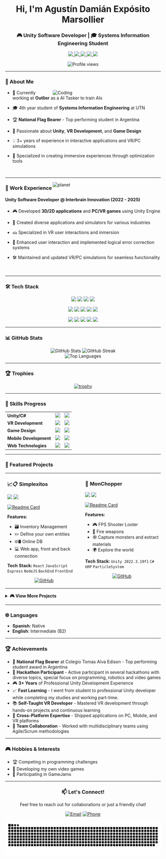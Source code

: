 <div align="center">
  
# Hi, I'm Agustín Damián Expósito Marsollier

<h3 align="center">🎮 Unity Software Developer | 🎓 Systems Information Engineering Student</h3>

<p align="center">
  <a href="https://agustin-damian-exposito-marsollier-port.webflow.io">
    <img src="https://img.shields.io/badge/Portfolio-FF5722?style=for-the-badge&logo=todoist&logoColor=white" />
  </a>
  <a href="https://www.linkedin.com/in/agustin-damian-exposito-marsollier/">
    <img src="https://img.shields.io/badge/LinkedIn-0077B5?style=for-the-badge&logo=linkedin&logoColor=white" />
  </a>
  <a href="mailto:aexpositomarsollier@gmail.com">
    <img src="https://img.shields.io/badge/Email-D14836?style=for-the-badge&logo=gmail&logoColor=white" />
  </a>
  <a href="https://github.com/AguExposito">
    <img src="https://img.shields.io/badge/GitHub-100000?style=for-the-badge&logo=github&logoColor=white" />
  </a>
  <a href="https://akiosvega.itch.io">
    <img src="https://img.shields.io/badge/Itch.io-FA5C5C?style=for-the-badge&logo=itchdotio&logoColor=white" />
  </a>
</p>

<img src="https://komarev.com/ghpvc/?username=AguExposito&label=Profile%20views&color=0e75b6&style=flat" alt="Profile views" />

</div>

---

### 🚀 About Me

<img align="right" alt="Coding" width="350" src="https://media.giphy.com/media/l0HlNaQ6gWfllcjDO/giphy.gif">

- 🔭 Currently working at **Outlier** as a AI Tasker to train AIs
- 🎓 4th year student of **Systems Information Engineering** at UTN
- 🏆 **National Flag Bearer** - Top performing student in Argentina
- 🌱 Passionate about **Unity**, **VR Development**, and **Game Design**
- 💡 3+ years of experience in interactive applications and VR/PC simulations
- 🎯 Specialized in creating immersive experiences through optimization tools

  <br />

---

<img align="right" alt="planet" width="350" src="https://media3.giphy.com/media/v1.Y2lkPTc5MGI3NjExanBoaTRvN3YwNDBrM3F1d2NvZHFrcmlyZng3dXNmZXZueHVydnR6diZlcD12MV9pbnRlcm5hbF9naWZfYnlfaWQmY3Q9Zw/Bn0JzrZxWfTKU/giphy.gif">

### 💼 Work Experience

#### **Unity Software Developer** @ Interbrain Innovation (2022 - 2025)
- 🎮 Developed **3D/2D applications** and **PC/VR games** using Unity Engine
- 🔧 Created diverse applications and simulators for various industries
- ᯅ Specialized in VR user interactions and inmersion
- 👥 Enhanced user interaction and implemented logical error correction systems
- 🛠️ Maintained and updated VR/PC simulations for seamless functionality

  <br />
  
---

### 🛠️ Tech Stack

<p align="center">
  <img src="https://img.shields.io/badge/Unity-100000?style=for-the-badge&logo=unity&logoColor=white" />
  <img src="https://img.shields.io/badge/C%23-239120?style=for-the-badge&logo=c-sharp&logoColor=white" />
  <img src="https://img.shields.io/badge/VR_Development-FF6B6B?style=for-the-badge&logo=oculus&logoColor=white" />
  <img src="https://img.shields.io/badge/Game_Design-4ECDC4?style=for-the-badge&logo=unity&logoColor=white" />
</p>

<p align="center">
  <img src="https://img.shields.io/badge/Git-F05032?style=for-the-badge&logo=git&logoColor=white" />
  <img src="https://img.shields.io/badge/GitHub-181717?style=for-the-badge&logo=github&logoColor=white" />
  <img src="https://img.shields.io/badge/GitLab-FCA121?style=for-the-badge&logo=gitlab&logoColor=white" />
  <img src="https://img.shields.io/badge/Visual_Studio-5C2D91?style=for-the-badge&logo=visual%20studio&logoColor=white" />
  <img src="https://img.shields.io/badge/VS_Code-0078D4?style=for-the-badge&logo=visual%20studio%20code&logoColor=white" />
</p>

<p align="center">
  <img src="https://img.shields.io/badge/Agile-0052CC?style=for-the-badge&logo=agile&logoColor=white" />
  <img src="https://img.shields.io/badge/SCRUM-6DB33F?style=for-the-badge&logo=scrumalliance&logoColor=white" />
  <img src="https://img.shields.io/badge/Waterfall-4285F4?style=for-the-badge&logo=waterfall&logoColor=white" />
  <img src="https://img.shields.io/badge/Jira-0052CC?style=for-the-badge&logo=jira&logoColor=white" />
  <img src="https://img.shields.io/badge/Trello-0079BF?style=for-the-badge&logo=trello&logoColor=white" />
</p>

---

### 📊 GitHub Stats

<div align="center">
  <img src="https://github-readme-stats.vercel.app/api?username=AguExposito&show_icons=true&theme=radical&cache_seconds=0" alt="GitHub Stats" />
  <img src="https://github-readme-streak-stats.herokuapp.com/?user=AguExposito&theme=radical&cache_seconds=0" alt="GitHub Streak" />
</div>

<div align="center">
  <img src="https://github-readme-stats.vercel.app/api/top-langs/?username=AguExposito&layout=compact&theme=radical&cache_seconds=0" alt="Top Languages" />
</div>

---

### 🏆 Trophies

<div align="center">

[![trophy](https://github-profile-trophy.vercel.app/?username=AguExposito&theme=darkhub&margin-w=15&margin-h=15&no-bg=true&no-frame=true&cache_seconds=0)](https://github.com/ryo-ma/github-profile-trophy)

</div>

---

### 🎯 Skills Progress

<table align="center">
  <tr>
    <td><b>Unity/C#</b></td>
    <td><img src="https://img.shields.io/badge/95%25-100000?style=flat-square&logo=unity&logoColor=white" /></td>
    <td>
      <img src="https://img.shields.io/badge/████████████████████████░-100000?style=flat-square" />
    </td>
  </tr>
  <tr>
    <td><b>VR Development</b></td>
    <td><img src="https://img.shields.io/badge/95%25-FF6B6B?style=flat-square&logo=oculus&logoColor=white" /></td>
    <td>
      <img src="https://img.shields.io/badge/████████████████████████░-FF6B6B?style=flat-square" />
    </td>
  </tr>
  <tr>
    <td><b>Game Design</b></td>
    <td><img src="https://img.shields.io/badge/90%25-4ECDC4?style=flat-square&logo=unity&logoColor=white" /></td>
    <td>
      <img src="https://img.shields.io/badge/███████████████████████░░-4ECDC4?style=flat-square" />
    </td>
  </tr>
  <tr>
    <td><b>Mobile Development</b></td>
    <td><img src="https://img.shields.io/badge/65%25-764ABC?style=flat-square&logo=android&logoColor=white" /></td>
    <td>
      <img src="https://img.shields.io/badge/████████████████░░░░░░░░░-764ABC?style=flat-square" />
    </td>
  </tr>
  <tr>
    <td><b>Web Technologies</b></td>
    <td><img src="https://img.shields.io/badge/65%25-FCA121?style=flat-square&logo=html5&logoColor=white" /></td>
    <td>
      <img src="https://img.shields.io/badge/████████████████░░░░░░░░░-FCA121?style=flat-square" />
    </td>
  </tr>
</table>

---


### 🚀 Featured Projects
<table>
<tr>
<td width="50%" valign="top">

### 📈📋 Simplexitos

<img src="https://img.shields.io/badge/Status-In_Development-yellow?style=flat-square" />
<img src="https://img.shields.io/badge/Platform-PC-purple?style=flat-square" />

[![Readme Card](https://github-readme-stats.vercel.app/api/pin/?username=AguExposito&repo=Simplexitos&theme=radical&cache_seconds=0)](https://github.com/AguExposito/Simplexitos)

**Features:**
- 🗃️ Inventory Management
- ✏️ Define your own entities
- 🌐🛢️ Online DB
- 💻 Web app, front and back connection

**Tech Stack:**
`React` `JavaScript` `Express` `NodeJS` `BackEnd` `FrontEnd`

<div align="center">
  
[![GitHub](https://img.shields.io/badge/View_Code-181717?style=for-the-badge&logo=github)](https://github.com/AguExposito/Simplexitos)

</div>

</td>
<td width="50%" valign="top">

### 🔪 MonChopper

<img src="https://img.shields.io/badge/Status-Completed-green?style=flat-square" />
<img src="https://img.shields.io/badge/Platform-PC-purple?style=flat-square" />

[![Readme Card](https://github-readme-stats.vercel.app/api/pin/?username=AguExposito&repo=MonChopper&theme=radical&cache_seconds=0)](https://github.com/AguExposito/MonChopper)

**Features:**
- 🎮 FPS Shooter Looter
- 🔫 Fire weapons
- 🕸️ Capture monsters and extract materials
- 🌍 Explore the world

**Tech Stack:**
`Unity 2022.3.19f1` `C#` `URP` `ParticleSystem`

<div align="center">
  
[![GitHub](https://img.shields.io/badge/View_Code-181717?style=for-the-badge&logo=github)](https://github.com/AguExposito/MonChopper)
</div>

</td>
</tr>
</table>

<details>
<summary><b>🎮 View More Projects</b></summary>

### 🎯 Personal Projects

<table>
<tr>
<td width="50%" valign="top">

### 🪐 Galactic Extractions

<img src="https://img.shields.io/badge/Status-In_Development-yellow?style=flat-square" />
<img src="https://img.shields.io/badge/Platform-PC-purple?style=flat-square" />
<img src="https://img.shields.io/badge/Platform-Mobile-green?style=flat-square" />

**Description:** Android-pc game protoype about galactic mining and, base building and development.

**Features:**
- 🧩 Building placement
- 👥 Single player campaign
- 🎯 Touch or Mouse/Keyboard input
- 🌍 Planetary system

**Tech Stack:**
`Unity 6000.0.32f1` `C#` `URP` `ShaderGraph` `ParticleSystem` `Handmade Sprites (Piskel)`

<div align="center">
  
[![GitHub](https://img.shields.io/badge/View_Code-181717?style=for-the-badge&logo=github)](https://github.com/AguExposito/GalacticExtractions)

</div>

</td>
<td width="50%" valign="top">

### 🟠 Charm Maker

<img src="https://img.shields.io/badge/Status-Completed-green?style=flat-square" />
<img src="https://img.shields.io/badge/Platform-PC-purple?style=flat-square" />

**Description:** Game created for Winter MelonJam with the theme "Charm" | Published on itch.io | A charming point-and-click game where you craft charms for wierd people.

**Features:**
- 🕹️ Easy gameplay
- 🎨 Charming images and interface
- 🖱️ ̗̀ ➛ Point and click
- 💾 No need to download

**Tech Stack:**
`Unity 2022.3.19f1` `C#` `URP` `ParticleSystem`

<div align="center">
  
[![GitHub](https://img.shields.io/badge/View_Code-181717?style=for-the-badge&logo=github)](https://github.com/AguExposito/ar-car)
[![Itch.io](https://img.shields.io/badge/Play_Now-FA5C5C?style=for-the-badge&logo=itchdotio&logoColor=white)](https://akiosvega.itch.io/charmmaker)
<!--[![YouTube](https://img.shields.io/badge/Demo_Video-FF0000?style=for-the-badge&logo=youtube&logoColor=white)](https://youtube.com/demo)-->
</div>

</td>
</tr>

<tr>
<td colspan="2" align="center">
<tr>
<td width="50%" valign="top">
  
### 🚨 A Game About Pushing Buttons And Deciding People's Fates (AGAPBADPF)

<img src="https://img.shields.io/badge/Status-Completed-green?style=flat-square" />
<img src="https://img.shields.io/badge/Platform-PC-purple?style=flat-square" />

**Description:** Game created for Brackeys Gamejam 2022 with the theme "It is Not Real" | Published on itch.io | Is a semi-psychological game, you take the role of an employee whose job is to decide if people are mentally well or not.

**Features:**
- 🕹️ Easy gameplay
- 🧠 Psychological game
- 🖱️ ̗̀ ➛ Point and click

**Tech Stack:**
`Unity 2022.3.19f1` `C#` `URP` `ParticleSystem`

<div align="center">
  
[![GitHub](https://img.shields.io/badge/View_Code-181717?style=for-the-badge&logo=github)](https://github.com/AguExposito/ar-car)
[![Itch.io](https://img.shields.io/badge/Play_Now-FA5C5C?style=for-the-badge&logo=itchdotio&logoColor=white)](https://akiosvega.itch.io/a-game-about-pushing-buttons-and-deciding-peoples-fates-agapbadpf)
<!--[![YouTube](https://img.shields.io/badge/Demo_Video-FF0000?style=for-the-badge&logo=youtube&logoColor=white)](https://youtube.com/demo)-->
</div>
</td>
</tr>
</table>
<!--
#### 🤝 Collaborations
- 👥 **[Collaboration 1](https://github.com/organization/project)** - Role: Unity Developer
- 🏢 **[Collaboration 2](https://github.com/organization/project)** - Role: VR Specialist
- 🎯 **[Open Source Contribution](https://github.com/project/repo)** - Feature implementation
### 🔒 Private & Commercial Projects
<div align="center">
<table>
  <tr>
    <td align="center" width="50%">
      <h3>🎮 VR Training Simulator</h3>
      <img src="https://img.shields.io/badge/Unity-2022.3-black?style=for-the-badge&logo=unity" />
      <img src="https://img.shields.io/badge/Status-Private-red?style=for-the-badge" />
      <br/><br/>
      <p>Industrial VR training application with real-time physics simulation and multi-user support.</p>
      <p><b>Tech:</b> Unity, C#, Oculus SDK, Photon</p>
    </td>
    <td align="center" width="50%">
      <h3>🚗 Automotive Configurator</h3>
      <img src="https://img.shields.io/badge/Platform-PC/VR-blue?style=for-the-badge" />
      <img src="https://img.shields.io/badge/Status-NDA-orange?style=for-the-badge" />
      <br/><br/>
      <p>3D car configuration system with real-time rendering and VR showroom experience.</p>
      <p><b>Tech:</b> Unity HDRP, C#, Custom Shaders</p>
    </td>
  </tr>
</table>
</div>
-->


</details>

---

### 🌐 Languages

- **Spanish**: Native
- **English**: Intermediate (B2)

---

### 🏆 Achievements

- 🥇 **National Flag Bearer** at Colegio Tomas Alva Edison - Top performing student award in Argentina
- 🏅 **Hackathon Participant** - Active participant in several hackathons with diverse topics, special focus on programming, robotics and video games
- 🎮 **3+ Years** of Professional Unity Development Experience
- 📈 **Fast Learning** - I went from student to professional Unity developer while completing my studies and working part-time.
- 📚 **Self-Taught VR Developer** - Mastered VR development through hands-on projects and continuous learning
- 🌟 **Cross-Platform Expertise** - Shipped applications on PC, Mobile, and VR platforms
- 👥 **Team Collaboration** - Worked with multidisciplinary teams using Agile/Scrum methodologies

---

### 🎮 Hobbies & Interests

- 🏆 Competing in programming challenges
- 🎯 Developing my own video games
- 🏀 Participating in GameJams

---

<div align="center">
  <h3>📫 Let's Connect!</h3>
  <p>Feel free to reach out for collaborations or just a friendly chat!</p>
  
  [![Email](https://img.shields.io/badge/Email-aexpositomarsollier@gmail.com-red?style=flat-square&logo=gmail)](mailto:aexpositomarsollier@gmail.com)
  [![Phone](https://img.shields.io/badge/Phone-+5492615634573-green?style=flat-square&logo=whatsapp)](https://wa.me/5492615634573)
  
  <img src="https://raw.githubusercontent.com/Platane/snk/output/github-contribution-grid-snake.svg" alt="Snake animation" />
</div>
